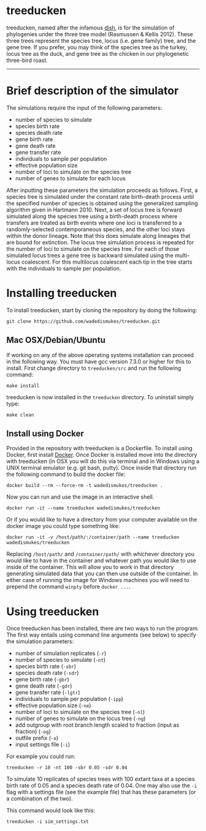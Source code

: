 # treeducken 
treeducken, named after the infamous [dish](https://en.wikipedia.org/wiki/Turducken), is for the simulation of phylogenies under the three tree model (Rasmussen &amp; Kellis 2012). These three trees represent the species tree, locus (i.e. gene family) tree, and the gene tree. If you prefer, you may think of the species tree as the turkey, locus tree as the duck, and gene tree as the chicken in our phylogenetic three-bird roast.

--------

# Brief description of the simulator

The simulations require the input of the following parameters:

* number of species to simulate
* species birth rate
* species death rate
* gene birth rate
* gene death rate
* gene transfer rate
* individuals to sample per population
* effective population size
* number of loci to simulate on the species tree
* number of genes to simulate for each locus

After inputting these parameters the simulation proceeds as follows. First, a species tree is simulated under the constant rate birth-death process until the specified number of species is obtained using the generalized sampling algorithm given in Hartmann 2010. Next, a set of locus tree is forward simulated along the species tree using a birth-death process where transfers are treated as birth events where one loci is transferred to a randomly-selected contemporaneous species, and the other loci stays within the donor lineage. Note that this does simulate along lineages that are bound for extinction. The locus tree simulation process is repeated for the number of loci to simulate on the species tree. For each of those simulated locus trees a gene tree is backward simulated using the multi-locus coalescent. For this multilocus coalescent each tip in the tree starts with the individuals to sample per population. 


# Installing treeducken

To install treeducken, start by cloning the repository by doing the following:

```
git clone https://github.com/wadedismukes/treeducken.git
```

## Mac OSX/Debian/Ubuntu

If working on any of the above operating systems installation can proceed in
the following way. You must have gcc version 7.3.0 or higher for this to install.
First change directory to `treeducken/src` and run the following command:

```
make install
```

treeducken is now installed in the `treeducken` directory. To uninstall simply type:

```
make clean
```
## Install using Docker 
Provided in the repository with treeducken is a Dockerfile. To install using
Docker, first install [Docker](https://docs.docker.com/install/). Once
Docker is installed move into the directory with treeducken (in OSX you will do this
via terminal and in Windows using a UNIX terminal emulator (e.g. git bash, putty). Once inside that directory run 
the following command to build the docker file:

    docker build --rm --force-rm -t wadedismukes/treeducken .

Now you can run and use the image in an interactive shell.

    docker run -it --name treeducken wadedismukes/treeducken 

Or if you would like to have a directory from your computer available on the
docker image you could type something like:

    docker run -it -v /host/path/:/container/path --name treeducken wadedismukes/treeducken

Replacing `/host/path/` and `/container/path/` with whichever directory
you would like to have in the container and whatever path you would like to use
inside of the container. This will allow you to work in that directory generating simulated data 
that you can then use outside of the container. In either case of running the image for Windows machines
you will need to prepend the command `winpty` before `docker ...`.


# Using treeducken

Once treeducken has been installed, there are two ways to run the program. The first way entails using command line arguments (see below) to specify the simulation parameters:

* number of simulation replicates (`-r`)
* number of species to simulate (`-nt`)
* species birth rate (`-sbr`)
* species death rate (`-sdr`)
* gene birth rate (`-gbr`)
* gene death rate (`-gdr`)
* gene transfer rate (`-lgtr`)
* individuals to sample per population (`-ipp`)
* effective population size (`-ne`)
* number of loci to simulate on the species tree (`-nl`)
* number of genes to simulate on the locus tree (`-ng`)
* add outgroup with root branch length scaled to fraction (input as fraction) (`-og`)
* outfile prefix (`-o`)
* input settings file (`-i`)


For example you could run:
```
treeducken -r 10 -nt 100 -sbr 0.05 -sdr 0.04 
```
To simulate 10 replicates of species trees with 100 extant taxa at a species birth rate of 0.05 and a species death rate of 0.04. One may also use the `-i` flag with a settings file (see the example file) that has these parameters (or a combination of the two). 

This command would look like this:
```
treeducken -i sim_settings.txt
```

